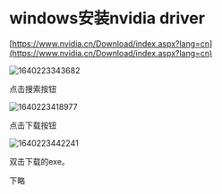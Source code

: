 # windows安装nvidia driver

[https://www.nvidia.cn/Download/index.aspx?lang=cn](https://www.nvidia.cn/Download/index.aspx?lang=cn)



![1640223343682](D:\Projects\mylib\tool_misc\1640223343682.png)



点击搜索按钮

![1640223418977](D:\Projects\mylib\tool_misc\1640223418977.png)



点击下载按钮

![1640223442241](D:\Projects\mylib\tool_misc\1640223442241.png)



双击下载的exe。

下略